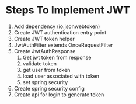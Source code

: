 <h1>Steps To Implement JWT</h1>

1) Add dependency (io.jsonwebtoken)
2) Create JWT authentication entry point
3) Create JWT token helper
4) JwtAuthFilter extends OnceRequestFilter
5) Create JwtAuthResponse
   1) Get jwt token from response
   2) validate token
   3) get user from token
   4) load user associated with token
   5) set spring security
6) Create spring security config
7) Create api for login to generate token